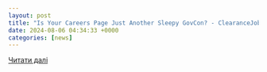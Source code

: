 ```yaml
---
layout: post
title: "Is Your Careers Page Just Another Sleepy GovCon? - ClearanceJobs"
date: 2024-08-06 04:34:33 +0000
categories: [news]
---
```


[Читати далі](https://news.clearancejobs.com/2024/08/05/is-your-careers-page-just-another-sleepy-govcon/)
